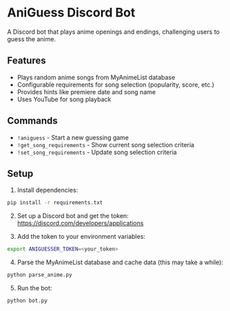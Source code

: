 # AniGuess Discord Bot

A Discord bot that plays anime openings and endings, challenging users to guess the anime.

## Features

- Plays random anime songs from MyAnimeList database
- Configurable requirements for song selection (popularity, score, etc.)
- Provides hints like premiere date and song name
- Uses YouTube for song playback

## Commands

- `!aniguess` - Start a new guessing game
- `!get_song_requirements` - Show current song selection criteria
- `!set_song_requirements` - Update song selection criteria

## Setup

1. Install dependencies:

```bash
pip install -r requirements.txt
```

2. Set up a Discord bot and get the token: https://discord.com/developers/applications

3. Add the token to your environment variables:

```bash
export ANIGUESSER_TOKEN=<your_token>
```

4. Parse the MyAnimeList database and cache data (this may take a while):

```bash
python parse_anime.py
```

5. Run the bot:

```bash
python bot.py
```
